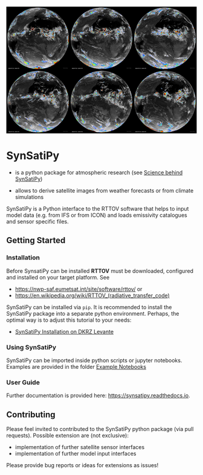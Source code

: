 ![](docs/images/btmovie.jpg)

# SynSatiPy

- is a python package for atmospheric research (see [Science behind SynSatiPy](docs/Science-behind-SynSatiPy.md))

- allows to derive satellite images from weather forecasts or from climate simulations

SynSatiPy is a Python interface to the RTTOV software that helps to input model data (e.g. from IFS or from ICON) and loads emissivity catalogues and sensor specific files.

## Getting Started

### Installation

Before SynsatiPy can be installed **RTTOV** must be downloaded, configured and installed on your target platform. See 
- https://nwp-saf.eumetsat.int/site/software/rttov/ or
- https://en.wikipedia.org/wiki/RTTOV_(radiative_transfer_code)

SynSatiPy can be installed via `pip`. It is recommended to install the SynSatiPy package into a separate python environment. Perhaps, the optimal way is to adjust this tutorial to your needs:
- [SynSatiPy Installation on DKRZ Levante](docs/Installation_on_Levante.md)

### Using SynSatiPy
SynSatiPy can be imported inside python scripts or jupyter notebooks. Examples are provided in the folder [Example Notebooks](docs/examples/) 

### User Guide
Further documentation is provided here: https://synsatipy.readthedocs.io.

## Contributing
Please feel invited to contributed to the SynSatiPy python package (via pull requests). Possible extension are (not exclusive):
- implementation of further satellite sensor interfaces
- implementation of further model input interfaces

Please provide bug reports or ideas for extensions as issues!


